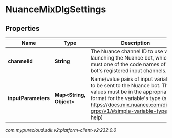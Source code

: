 # NuanceMixDlgSettings


## Properties

| Name | Type | Description | Notes |
| ------------ | ------------- | ------------- | ------------- |
| **channelId** | **String** | The Nuance channel ID to use when launching the Nuance bot, which must one of the code names of the bot's registered input channels. |  [optional] |
| **inputParameters** | **Map&lt;String, Object&gt;** | Name/value pairs of input variables to be sent to the Nuance bot. The values must be in the appropriate format for the variable's type (see https://docs.mix.nuance.com/dialog-grpc/v1/#simple-variable-types for help) |  [optional] |




_com.mypurecloud.sdk.v2:platform-client-v2:232.0.0_
